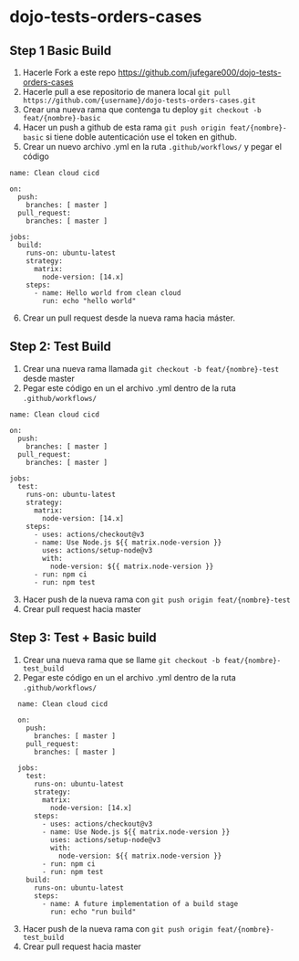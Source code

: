 # dojo-tests-orders-cases

## Step 1 Basic Build

1. Hacerle Fork a este repo https://github.com/jufegare000/dojo-tests-orders-cases
2. Hacerle pull a ese repositorio de manera local `git pull https://github.com/{username}/dojo-tests-orders-cases.git`
3. Crear una nueva rama que contenga tu deploy `git checkout -b feat/{nombre}-basic`
4. Hacer un push a github de esta rama `git push origin feat/{nombre}-basic` si tiene doble autenticación use el token en github. 
5. Crear un nuevo archivo .yml en la ruta `.github/workflows/` y pegar el código
```
name: Clean cloud cicd

on:
  push:
    branches: [ master ]
  pull_request:
    branches: [ master ]

jobs:
  build:
    runs-on: ubuntu-latest
    strategy:
      matrix:
        node-version: [14.x]
    steps:
      - name: Hello world from clean cloud
        run: echo "hello world"
```
6. Crear un pull request desde la nueva rama hacia máster. 

## Step 2: Test Build

1. Crear una nueva rama llamada `git checkout -b feat/{nombre}-test` desde master
2. Pegar este código en un el archivo .yml dentro de la ruta `.github/workflows/`
```
name: Clean cloud cicd

on:
  push:
    branches: [ master ]
  pull_request:
    branches: [ master ]

jobs:
  test:
    runs-on: ubuntu-latest
    strategy:
      matrix:
        node-version: [14.x]
    steps:
      - uses: actions/checkout@v3
      - name: Use Node.js ${{ matrix.node-version }}
        uses: actions/setup-node@v3
        with:
          node-version: ${{ matrix.node-version }}
      - run: npm ci
      - run: npm test
```
3. Hacer push de la nueva rama con `git push origin feat/{nombre}-test`
4. Crear pull request hacia master

## Step 3: Test + Basic build

1. Crear una nueva rama que se llame `git checkout -b feat/{nombre}-test_build`
2. Pegar este código en un el archivo .yml dentro de la ruta `.github/workflows/`
```
  name: Clean cloud cicd

  on:
    push:
      branches: [ master ]
    pull_request:
      branches: [ master ]

  jobs:
    test:
      runs-on: ubuntu-latest
      strategy:
        matrix:
          node-version: [14.x]
      steps:
        - uses: actions/checkout@v3
        - name: Use Node.js ${{ matrix.node-version }}
          uses: actions/setup-node@v3
          with:
            node-version: ${{ matrix.node-version }}
        - run: npm ci
        - run: npm test
    build:
      runs-on: ubuntu-latest
      steps:
        - name: A future implementation of a build stage
          run: echo "run build"
```
3. Hacer push de la nueva rama con `git push origin feat/{nombre}-test_build`
4. Crear pull request hacia master
